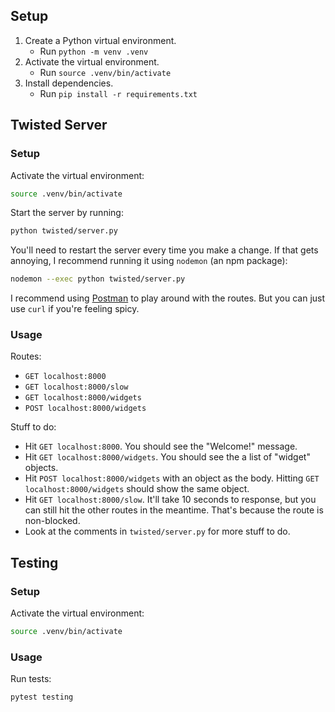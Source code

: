 ## Setup

1. Create a Python virtual environment.
   - Run `python -m venv .venv`
2. Activate the virtual environment.
   - Run `source .venv/bin/activate`
3. Install dependencies.
   - Run `pip install -r requirements.txt`

## Twisted Server

### Setup

Activate the virtual environment:

```bash
source .venv/bin/activate
```

Start the server by running:

```bash
python twisted/server.py
```

You'll need to restart the server every time you make a change. If that gets annoying, I recommend running it using `nodemon` (an npm package):

```bash
nodemon --exec python twisted/server.py
```

I recommend using [Postman](https://www.postman.com) to play around with the routes. But you can just use `curl` if you're feeling spicy.

### Usage

Routes:

- `GET localhost:8000`
- `GET localhost:8000/slow`
- `GET localhost:8000/widgets`
- `POST localhost:8000/widgets`

Stuff to do:

- Hit `GET localhost:8000`. You should see the "Welcome!" message.
- Hit `GET localhost:8000/widgets`. You should see the a list of "widget" objects.
- Hit `POST localhost:8000/widgets` with an object as the body. Hitting `GET localhost:8000/widgets` should show the same object.
- Hit `GET localhost:8000/slow`. It'll take 10 seconds to response, but you can still hit the other routes in the meantime. That's because the route is non-blocked.
- Look at the comments in `twisted/server.py` for more stuff to do.

## Testing

### Setup

Activate the virtual environment:

```bash
source .venv/bin/activate
```

### Usage

Run tests:

```bash
pytest testing
```
